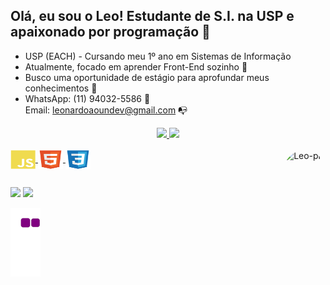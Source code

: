 ## Olá, eu sou o Leo! Estudante de S.I. na USP e apaixonado por programação 👋

- USP (EACH) - Cursando meu 1º ano em Sistemas de Informação
- Atualmente, focado em aprender Front-End sozinho 🎨
- Busco uma oportunidade de estágio para aprofundar meus conhecimentos 🧠
- WhatsApp: (11) 94032-5586 📲 <br>
  Email: leonardoaoundev@gmail.com 📭
<div align="center">
  <a href="https://github.com/LeoAoun" target="_blank">
  <img height="180em" src="https://github-readme-stats.vercel.app/api?username=LeoAoun&show_icons=true&theme=dracula&include_all_commits=true&count_private=true"/>
  <img height="180em" src="https://github-readme-stats.vercel.app/api/top-langs/?username=LeoAoun&layout=compact&langs_count=7&theme=dracula"/>
</div>
  <div style="display: inline_block"><br>
  <img align="center" alt="Leo-Js" height="30" width="40" src="https://raw.githubusercontent.com/devicons/devicon/master/icons/javascript/javascript-plain.svg">
<!--   <img align="center" alt="Leo-Ts" height="30" width="40" src="https://raw.githubusercontent.com/devicons/devicon/master/icons/typescript/typescript-plain.svg"> -->
<!--   <img align="center" alt="Leo-React" height="30" width="40" src="https://raw.githubusercontent.com/devicons/devicon/master/icons/react/react-original.svg"> -->
  <img align="center" alt="Leo-HTML" height="30" width="40" src="https://raw.githubusercontent.com/devicons/devicon/master/icons/html5/html5-original.svg">
  <img align="center" alt="Leo-CSS" height="30" width="40" src="https://raw.githubusercontent.com/devicons/devicon/master/icons/css3/css3-original.svg">
  <img align="right" alt="Leo-pic" height="150" style="border-radius:50px;" src="https://media.discordapp.net/attachments/955862717086969989/955862826415706202/Avatar-Maker.png?width=373&height=406">
</div>
  
  ##
  
  <div> 
  <a href = "mailto:leonardoaoundev@gmail.com"><img src="https://img.shields.io/badge/-Gmail-%23333?style=for-the-badge&logo=gmail&logoColor=white" target="_blank"></a>
  <a href="https://www.linkedin.com/in/leonardo-aoun/" target="_blank"><img src="https://img.shields.io/badge/-LinkedIn-%230077B5?style=for-the-badge&logo=linkedin&logoColor=white" target="_blank"></a> 
</div>

 ![snake gif](https://github.com/LeoAoun/LeoAoun/blob/output/github-contribution-grid-snake.gif)
